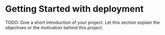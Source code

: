 # Getting Started with deployment 
TODO: Give a short introduction of your project. Let this section explain the objectives or the motivation behind this project. 

